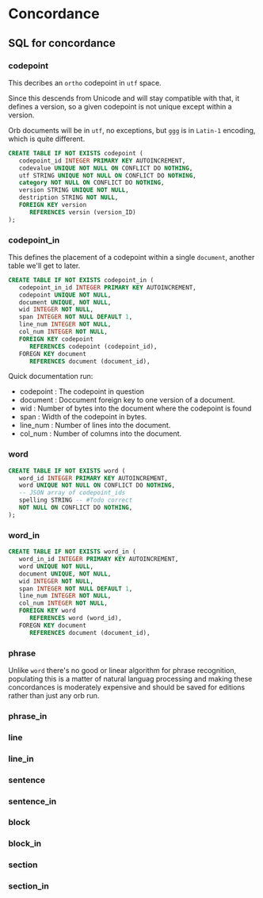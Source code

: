 # Concordance

## SQL for concordance


### codepoint

This decribes an ``ortho`` codepoint in ``utf`` space.


Since this descends from Unicode and will stay compatible with that,
it defines a version, so a given codepoint is not unique except within a
version.


Orb documents will be in ``utf``, no exceptions, but ``ggg`` is in ``Latin-1``
encoding, which is quite different.

```sql
CREATE TABLE IF NOT EXISTS codepoint (
   codepoint_id INTEGER PRIMARY KEY AUTOINCREMENT,
   codevalue UNIQUE NOT NULL ON CONFLICT DO NOTHING,
   utf STRING UNIQUE NOT NULL ON CONFLICT DO NOTHING,
   category NOT NULL ON CONFLICT DO NOTHING,
   version STRING UNIQUE NOT NULL,
   destription STRING NOT NULL,
   FOREIGN KEY version
      REFERENCES versin (version_ID)
);
```
### codepoint_in

This defines the placement of a codepoint within a single ``document``, another
table we'll get to later.

```sql
CREATE TABLE IF NOT EXISTS codepoint_in (
   codepoint_in_id INTEGER PRIMARY KEY AUTOINCREMENT,
   codepoint UNIQUE NOT NULL,
   document UNIQUE, NOT NULL,
   wid INTEGER NOT NULL,
   span INTEGER NOT NULL DEFAULT 1,
   line_num INTEGER NOT NULL,
   col_num INTEGER NOT NULL,
   FOREIGN KEY codepoint
      REFERENCES codepoint (codepoint_id),
   FOREGN KEY document
      REFERENCES document (document_id),
```

Quick documentation run:


- codepoint :  The codepoint in question
- document  :  Doccument foreign key to one version of a document.
- wid       :  Number of bytes into the document where the codepoint is found
- span      :  Width of the codepoint in bytes.
- line_num  :  Number of lines into the document.
- col_num   :  Number of columns into the document.


### word

```sql
CREATE TABLE IF NOT EXISTS word (
   word_id INTEGER PRIMARY KEY AUTOINCREMENT,
   word UNIQUE NOT NULL ON CONFLICT DO NOTHING,
   -- JSON array of codepoint_ids
   spelling STRING -- #Todo correct
   NOT NULL ON CONFLICT DO NOTHING,
);
```
### word_in

```sql
CREATE TABLE IF NOT EXISTS word_in (
   word_in_id INTEGER PRIMARY KEY AUTOINCREMENT,
   word UNIQUE NOT NULL,
   document UNIQUE, NOT NULL,
   wid INTEGER NOT NULL,
   span INTEGER NOT NULL DEFAULT 1,
   line_num INTEGER NOT NULL,
   col_num INTEGER NOT NULL,
   FOREIGN KEY word
      REFERENCES word (word_id),
   FOREGN KEY document
      REFERENCES document (document_id),
```
### phrase

Unlike ``word`` there's no good or linear algorithm for phrase recognition,
populating this is a matter of natural languag processing and making these
concordances is moderately expensive and should be saved for editions rather
than just any orb run.


### phrase_in


### line

### line_in

### sentence

### sentence_in


### block


### block_in

### section

### section_in

